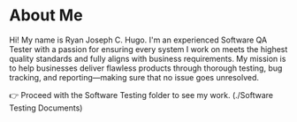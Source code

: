 # About Me
Hi! My name is Ryan Joseph C. Hugo. I'm an experienced Software QA Tester with a passion for ensuring every system I work on meets the highest quality standards and fully aligns with business requirements. My mission is to help businesses deliver flawless products through thorough testing, bug tracking, and reporting—making sure that no issue goes unresolved.

👉 Proceed with the Software Testing folder to see my work. (./Software Testing Documents)

